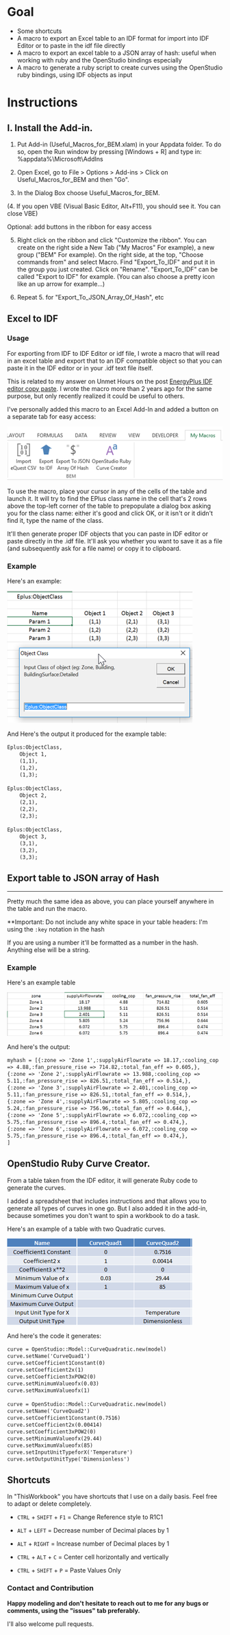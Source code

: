 # Goal

* Some shortcuts
* A macro to export an Excel table to an IDF format for import into IDF Editor or to paste in the idf file directly
* A macro to export an excel table to a JSON array of hash: useful when working with ruby and the OpenStudio bindings especially
* A macro to generate a ruby script to create curves using the OpenStudio ruby bindings, using IDF objects as input


# Instructions

I. Install the Add-in.
----------------------

1. Put Add-in (Useful_Macros_for_BEM.xlam) in your Appdata folder.
To do so, open the Run window by pressing [Windows + R] and type in: %appdata%\Microsoft\AddIns

2. Open Excel, go to File > Options > Add-ins > Click on Useful_Macros_for_BEM and then "Go".

3. In the Dialog Box choose Useful_Macros_for_BEM.

(4. If you open VBE (Visual Basic Editor, Alt+F11), you should see it. You can close VBE)

Optional: add buttons in the ribbon for easy access

5. Right click on the ribbon and click "Customize the ribbon".
You can create on the right side a New Tab ("My Macros" For example), a new group ("BEM" For example).
On the right side, at the top, "Choose commands from" and select Macro. Find "Export_To_IDF" and put it in the group you just created.
Click on "Rename". "Export_To_IDF" can be called "Export to IDF" for example.
(You can also choose a pretty icon like an up arrow for example...)

6. Repeat 5. for "Export_To_JSON_Array_Of_Hash", etc


## Excel to IDF

### Usage 

For exporting from IDF to IDF Editor or idf file, I wrote a macro that will read in an excel table and export that to an IDF compatible object so that you can paste it in the IDF editor or in your .idf text file itself.

This is related to my answer on Unmet Hours on the post [EnergyPlus IDF editor copy paste](https://unmethours.com/question/17809/energyplus-idf-editor-copy-paste). I wrote the macro more than 2 years ago for the same purpose, but only recently realized it could be useful to others.

I've personally added this macro to an Excel Add-In and added a button on a separate tab for easy access:

![Excel to IDF Button](/doc/Excel_to_IDF_button.png)

To use the macro, place your cursor in any of the cells of the table and launch it. It will try to find the EPlus class name in the cell that's 2 rows above the top-left corner of the table to prepopulate a dialog box asking you for the class name: either it's good and click OK, or it isn't or it didn't find it, type the name of the class.

It'll then generate proper IDF objects that you can paste in IDF editor or paste directly in the .idf file. It'll ask you whether you want to save it as a file (and subsequently ask for a file name) or copy it to clipboard.

### Example

Here's an example:

![Example Excel to IDF](/doc/Excel_to_IDF_dialog_box.png)

And Here's the output it produced for the example table:

    Eplus:ObjectClass,
        Object 1,
        (1,1),
        (1,2),
        (1,3);

    Eplus:ObjectClass,
        Object 2,
        (2,1),
        (2,2),
        (2,3);

    Eplus:ObjectClass,
        Object 3,
        (3,1),
        (3,2),
        (3,3);


## Export table to JSON array of Hash
--------------------------------------

Pretty much the same idea as above, you can place yourself anywhere in the table and run the macro.

**Important: Do not include any white space in your table headers: I'm using the `:key` notation in the hash

If you are using a number it'll be formatted as a number in the hash. Anything else will be a string.

### Example

Here's an example table

![Json example table](/doc/excel_to_json_example.png)

And here's the output:

    myhash = [{:zone => 'Zone 1',:supplyAirFlowrate => 18.17,:cooling_cop => 4.88,:fan_pressure_rise => 714.82,:total_fan_eff => 0.605,},
    {:zone => 'Zone 2',:supplyAirFlowrate => 13.988,:cooling_cop => 5.11,:fan_pressure_rise => 826.51,:total_fan_eff => 0.514,},
    {:zone => 'Zone 3',:supplyAirFlowrate => 2.401,:cooling_cop => 5.11,:fan_pressure_rise => 826.51,:total_fan_eff => 0.514,},
    {:zone => 'Zone 4',:supplyAirFlowrate => 5.805,:cooling_cop => 5.24,:fan_pressure_rise => 756.96,:total_fan_eff => 0.644,},
    {:zone => 'Zone 5',:supplyAirFlowrate => 6.072,:cooling_cop => 5.75,:fan_pressure_rise => 896.4,:total_fan_eff => 0.474,},
    {:zone => 'Zone 6',:supplyAirFlowrate => 6.072,:cooling_cop => 5.75,:fan_pressure_rise => 896.4,:total_fan_eff => 0.474,},
    ]

## OpenStudio Ruby Curve Creator.

From a table taken from the IDF editor, it will generate Ruby code to generate the curves.

I added a spreadsheet that includes instructions and that allows you to generate all types of curves in one go. But I also added it in the add-in, because sometimes you don't want to spin a workbook to do a task.

Here's an example of a table with two Quadratic curves.

![OpenStudio Ruby Curve Creator](/doc/OpenStudioRubyCurveCreator.png)

And here's the code it generates:

```
curve = OpenStudio::Model::CurveQuadratic.new(model)
curve.setName('CurveQuad1')
curve.setCoefficient1Constant(0)
curve.setCoefficient2x(1)
curve.setCoefficient3xPOW2(0)
curve.setMinimumValueofx(0.03)
curve.setMaximumValueofx(1)

curve = OpenStudio::Model::CurveQuadratic.new(model)
curve.setName('CurveQuad2')
curve.setCoefficient1Constant(0.7516)
curve.setCoefficient2x(0.00414)
curve.setCoefficient3xPOW2(0)
curve.setMinimumValueofx(29.44)
curve.setMaximumValueofx(85)
curve.setInputUnitTypeforX('Temperature')
curve.setOutputUnitType('Dimensionless')
```


## Shortcuts

In "ThisWorkbook" you have shortcuts that I use on a daily basis. Feel free to adapt or delete completely.

* `CTRL` + `SHIFT` + `F1` = Change Reference style to R1C1
    
* `ALT` + `LEFT` = Decrease number of Decimal places by 1
    
* `ALT` + `RIGHT` = Increase number of Decimal places by 1
    
* `CTRL` + `ALT` + `C` = Center cell horizontally and vertically

* `CTRL` + `SHIFT` + `P` = Paste Values Only



### Contact and Contribution

**Happy modeling and don't hesitate to reach out to me for any bugs or comments, using the "issues" tab preferably.**

I'll also welcome pull requests.